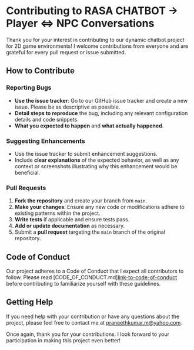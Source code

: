 
# Contributing to RASA CHATBOT -> Player <=> NPC  Conversations

Thank you for your interest in contributing to our dynamic chatbot project for 2D game environments! I welcome contributions from everyone and are grateful for every pull request or issue submitted.

## How to Contribute

### Reporting Bugs

- **Use the issue tracker**: Go to our GitHub issue tracker and create a new issue. Please be as descriptive as possible.
- **Detail steps to reproduce** the bug, including any relevant configuration details and code snippets.
- **What you expected to happen** and **what actually happened**.

### Suggesting Enhancements

- Use the issue tracker to submit enhancement suggestions.
- Include **clear explanations** of the expected behavior, as well as any context or screenshots illustrating why this enhancement would be beneficial.

### Pull Requests

1. **Fork the repository** and create your branch from `main`.
2. **Make your changes**: Ensure any new code or modifications adhere to existing patterns within the project.
3. **Write tests** if applicable and ensure tests pass.
4. **Add or update documentation** as necessary.
5. Submit a **pull request** targeting the `main` branch of the original repository.

## Code of Conduct

Our project adheres to a Code of Conduct that I expect all contributors to follow. Please read [CODE_OF_CONDUCT.md][link-to-code-of-conduct](https://github.com/MSPK99/2Dgame-Player-NPC-CHatbot-RASA/blob/main/CODE_OF_CONDUCT.md) before contributing to familiarize yourself with these guidelines.

## Getting Help

If you need help with your contribution or have any questions about the project, please feel free to contact me at praneethkumar.m@yahoo.com.

Once again, thank you for your contributions. I look forward to your participation in making this project even better!


